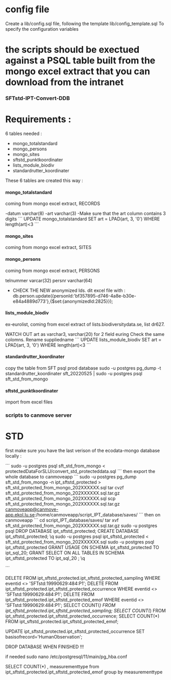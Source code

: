 # config file
Create a lib/config.sql file, following the template lib/config_template.sql
To specify the configuration variables

# the scripts should be exectued against a PSQL table built from the mongo excel extract that you can download from the intranet


### SFTstd-IPT-Convert-DDB
# Requirements :

6 tables needed :
 - mongo_totalstandard
 - mongo_persons
 - mongo_sites
 - sftstd_punktkoordinater
 - lists_module_biodiv
 - standardrutter_koordinater

These 6 tables are created this way :

#### mongo_totalstandard
coming from mongo excel extract, RECORDS

-datum varchar(8)
-art varchar(3)
-Make sure that the art column contains 3 digits
´´´
UPDATE mongo_totalstandard SET art = LPAD(art, 3, '0')
WHERE length(art)<3
´´´

#### mongo_sites
coming from mongo excel extract, SITES

#### mongo_persons
coming from mongo excel extract, PERSONS

telnummer varcar(32)
persnr varchar(64)
+ CHECK THE NEW anonymized Ids. dit excel file with :
db.person.update({personId:'bf357895-d746-4a8e-b30e-e84a4889d773'},{$set:{anonymizedId:2825}});

#### lists_module_biodiv
ex-eurolist, coming from excel extract of lists.biodiversitydata.se, list dr627. 

WATCH OUT art as varchar3, varchar(20) for 2 field euring
Check the same colomns. 
Rename suppliedname
´´´
UPDATE lists_module_biodiv SET art = LPAD(art, 3, '0')
WHERE length(art)<3
´´´

#### standardrutter_koordinater
copy the table from SFT psql prod database
sudo -u postgres pg_dump -t standardrutter_koordinater sft_20220525 | sudo -u postgres psql sft_std_from_mongo


#### sftstd_punktkoordinater
import from excel files



### scripts to canmove server


# STD

first make sure you have the last verison of the ecodata-mongo database
locally :

´´´
sudo -u postgres psql sft_std_from_mongo < protectedDataForSLU/convert_std_protecteddata.sql
´´´
then export the whole database to canmoveapp
´´´
sudo -u postgres pg_dump sft_std_from_mongo -n ipt_sftstd_protected  > sft_std_protected_from_mongo_202XXXXXX.sql
tar cvzf sft_std_protected_from_mongo_202XXXXXX.sql.tar.gz sft_std_protected_from_mongo_202XXXXXX.sql
scp sft_std_protected_from_mongo_202XXXXXX.sql.tar.gz  canmoveapp@canmove-app.ekol.lu.se:/home/canmoveapp/script_IPT_database/saves/
´´´
then on canmoveapp
´´´
cd script_IPT_database/saves/
tar xvf sft_std_protected_from_mongo_202XXXXXX.sql.tar.gz
sudo -u postgres psql
DROP DATABASE ipt_sftstd_protected;
CREATE DATABASE ipt_sftstd_protected;
\q
sudo -u postgres psql ipt_sftstd_protected < sft_std_protected_from_mongo_202XXXXXX.sql
sudo -u postgres psql ipt_sftstd_protected
GRANT USAGE ON SCHEMA ipt_sftstd_protected TO ipt_sql_20;
GRANT SELECT ON ALL TABLES IN SCHEMA ipt_sftstd_protected TO ipt_sql_20 ;
\q


´´´

DELETE FROM ipt_sftstd_protected.ipt_sftstd_protected_sampling WHERE eventid <> 'SFTstd:19990629:484:P1';
DELETE FROM ipt_sftstd_protected.ipt_sftstd_protected_occurrence WHERE eventid <> 'SFTstd:19990629:484:P1';
DELETE FROM ipt_sftstd_protected.ipt_sftstd_protected_emof WHERE eventid <> 'SFTstd:19990629:484:P1';
SELECT COUNT(*) FROM ipt_sftstd_protected.ipt_sftstd_protected_sampling;
SELECT COUNT(*) FROM ipt_sftstd_protected.ipt_sftstd_protected_occurrence;
SELECT COUNT(*) FROM ipt_sftstd_protected.ipt_sftstd_protected_emof;

UPDATE ipt_sftstd_protected.ipt_sftstd_protected_occurrence SET basisofrecord='HumanObservation';

DROP DATABASE WHEN FINISHED !!!

if needed 
sudo nano /etc/postgresql/11/main/pg_hba.conf


SELECT COUNT(*)  , measurementtype
from ipt_sftstd_protected.ipt_sftstd_protected_emof
group by measurementtype